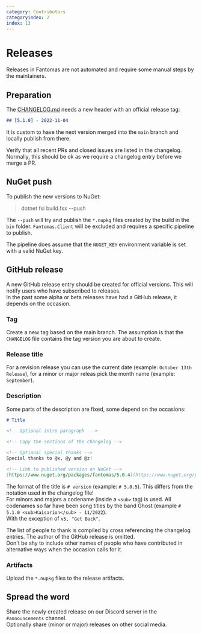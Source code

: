 ```yaml
---
category: Contributors
categoryindex: 2
index: 13
---
```

# Releases

Releases in Fantomas are not automated and require some manual steps by the maintainers.

## Preparation

The [CHANGELOG.md](https://github.com/fsprojects/fantomas/blob/main/CHANGELOG.md) needs a new header with an official release tag:

```md
## [5.1.0] - 2022-11-04
```

It is custom to have the next version merged into the `main` branch and locally publish from there.

Verify that all recent PRs and closed issues are listed in the changelog. Normally, this should be ok as we require a changelog entry before we merge a PR.

## NuGet push

To publish the new versions to NuGet:

> dotnet fsi build.fsx --push

The `--push` will try and publish the `*.nupkg` files created by the build in the `bin` folder.
`Fantomas.Client` will be excluded and requires a specific pipeline to publish.

The pipeline does assume that the `NUGET_KEY` environment variable is set with a valid NuGet key.

## GitHub release

A new GitHub release entry should be created for official versions. This will notify users who have subscribed to releases.  
In the past some alpha or beta releases have had a GitHub release, it depends on the occasion.

### Tag

Create a new tag based on the main branch. The assumption is that the `CHANGELOG` file contains the tag version you are about to create.

### Release title

For a revision release you can use the current date (example: `October 13th Release`), for a minor or major releas pick the month name (example: `September`).

### Description

Some parts of the description are fixed, some depend on the occasions:

```md
# Title

<!-- Optional intro paragraph  -->

<!-- Copy the sections of the changelog -->

<!-- Optional special thanks -->
Special thanks to @x, @y and @z!

<!-- Link to published version on NuGet -->
[https://www.nuget.org/packages/fantomas/5.0.4](https://www.nuget.org/packages/fantomas/5.0.4)
```

The format of the title is `# version` (example: `# 5.0.5`). This differs from the notation used in the changelog file!  
For minors and majors a codename (inside a `<sub>` tag) is used. All codenames so far have been song titles by the band Ghost (example `# 5.1.0 <sub>Kaisarion</sub> - 11/2022`).  
With the exception of `v5, "Get Back"`.

The list of people to thank is compiled by cross referencing the changelog entries. The author of the GitHub release is omitted.  
Don't be shy to include other names of people who have contributed in alternative ways when the occasion calls for it.

### Artifacts

Upload the `*.nupkg` files to the release artifacts.

## Spread the word

Share the newly created release on our Discord server in the `#announcements` channel.  
Optionally share (minor or major) releases on other social media. 

<fantomas-nav previous="./Updating%20the%20compiler.html" next="./Glossary.html"></fantomas-nav>